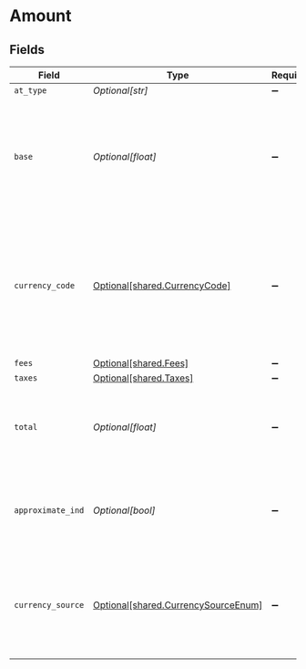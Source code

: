 # Amount


## Fields

| Field                                                                                                                 | Type                                                                                                                  | Required                                                                                                              | Description                                                                                                           | Example                                                                                                               |
| --------------------------------------------------------------------------------------------------------------------- | --------------------------------------------------------------------------------------------------------------------- | --------------------------------------------------------------------------------------------------------------------- | --------------------------------------------------------------------------------------------------------------------- | --------------------------------------------------------------------------------------------------------------------- |
| `at_type`                                                                                                             | *Optional[str]*                                                                                                       | :heavy_minus_sign:                                                                                                    | N/A                                                                                                                   |                                                                                                                       |
| `base`                                                                                                                | *Optional[float]*                                                                                                     | :heavy_minus_sign:                                                                                                    | The price prior to all applicable taxes of a product such as the rate for a room or fare for a flight.                | 120.2                                                                                                                 |
| `currency_code`                                                                                                       | [Optional[shared.CurrencyCode]](undefined/models/shared/currencycode.md)                                              | :heavy_minus_sign:                                                                                                    | Currency codes are the three-letter alphabetic codes that represent the various currencies used throughout the world. |                                                                                                                       |
| `fees`                                                                                                                | [Optional[shared.Fees]](undefined/models/shared/fees.md)                                                              | :heavy_minus_sign:                                                                                                    | N/A                                                                                                                   |                                                                                                                       |
| `taxes`                                                                                                               | [Optional[shared.Taxes]](undefined/models/shared/taxes.md)                                                            | :heavy_minus_sign:                                                                                                    | N/A                                                                                                                   |                                                                                                                       |
| `total`                                                                                                               | *Optional[float]*                                                                                                     | :heavy_minus_sign:                                                                                                    | Specifies the total price including base + taxes + fees                                                               | 30.13                                                                                                                 |
| `approximate_ind`                                                                                                     | *Optional[bool]*                                                                                                      | :heavy_minus_sign:                                                                                                    | True if this amount has been converted from the original amount                                                       | true                                                                                                                  |
| `currency_source`                                                                                                     | [Optional[shared.CurrencySourceEnum]](undefined/models/shared/currencysourceenum.md)                                  | :heavy_minus_sign:                                                                                                    | The system requesting or returning the currency code specified in the attribute                                       |                                                                                                                       |